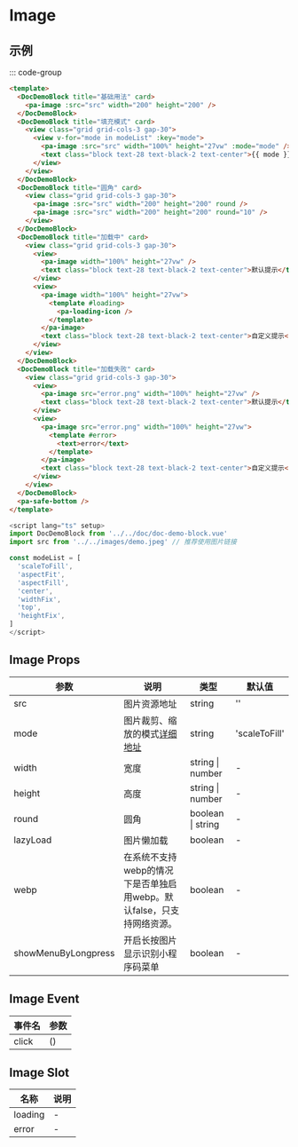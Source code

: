 # Image

## 示例

<!--codes start-->

::: code-group

```html [template]
<template>
  <DocDemoBlock title="基础用法" card>
    <pa-image :src="src" width="200" height="200" />
  </DocDemoBlock>
  <DocDemoBlock title="填充模式" card>
    <view class="grid grid-cols-3 gap-30">
      <view v-for="mode in modeList" :key="mode">
        <pa-image :src="src" width="100%" height="27vw" :mode="mode" />
        <text class="block text-28 text-black-2 text-center">{{ mode }}</text>
      </view>
    </view>
  </DocDemoBlock>
  <DocDemoBlock title="圆角" card>
    <view class="grid grid-cols-3 gap-30">
      <pa-image :src="src" width="200" height="200" round />
      <pa-image :src="src" width="200" height="200" round="10" />
    </view>
  </DocDemoBlock>
  <DocDemoBlock title="加载中" card>
    <view class="grid grid-cols-3 gap-30">
      <view>
        <pa-image width="100%" height="27vw" />
        <text class="block text-28 text-black-2 text-center">默认提示</text>
      </view>
      <view>
        <pa-image width="100%" height="27vw">
          <template #loading>
            <pa-loading-icon />
          </template>
        </pa-image>
        <text class="block text-28 text-black-2 text-center">自定义提示</text>
      </view>
    </view>
  </DocDemoBlock>
  <DocDemoBlock title="加载失败" card>
    <view class="grid grid-cols-3 gap-30">
      <view>
        <pa-image src="error.png" width="100%" height="27vw" />
        <text class="block text-28 text-black-2 text-center">默认提示</text>
      </view>
      <view>
        <pa-image src="error.png" width="100%" height="27vw">
          <template #error>
            <text>error</text>
          </template>
        </pa-image>
        <text class="block text-28 text-black-2 text-center">自定义提示</text>
      </view>
    </view>
  </DocDemoBlock>
  <pa-safe-bottom />
</template>
```
```ts [script]
<script lang="ts" setup>
import DocDemoBlock from '../../doc/doc-demo-block.vue'
import src from '../../images/demo.jpeg' // 推荐使用图片链接

const modeList = [
  'scaleToFill',
  'aspectFit',
  'aspectFill',
  'center',
  'widthFix',
  'top',
  'heightFix',
]
</script>
```

<!--codes end-->

## Image Props

<!--props start-->

| 参数 | 说明 | 类型 | 默认值 |
| --- | ----- | --- | --- |
| src | 图片资源地址 | string |  '' |
| mode | 图片裁剪、缩放的模式[详细地址](https://uniapp.dcloud.net.cn/component/image.html) | string |  'scaleToFill' |
| width | 宽度 | string \| number | - |
| height | 高度 | string \| number | - |
| round | 圆角 | boolean \| string | - |
| lazyLoad | 图片懒加载 | boolean | - |
| webp | 在系统不支持webp的情况下是否单独启用webp。默认false，只支持网络资源。 | boolean | - |
| showMenuByLongpress | 开启长按图片显示识别小程序码菜单 | boolean | - |

<!--props end-->

## Image Event

<!--event start-->

| 事件名 | 参数 |
| --- | --- |
| click | ()  |

<!--event end-->

## Image Slot

<!--slot start-->

| 名称 | 说明 |
| --- | --- |
| loading | - |
| error | - |

<!--slot end-->

